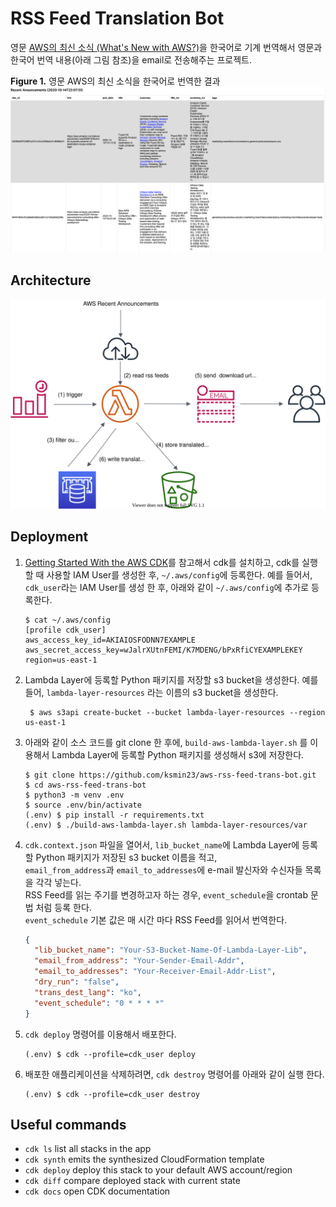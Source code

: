 # RSS Feed Translation Bot

영문 [AWS의 최신 소식 (What's New with AWS?)](https://aws.amazon.com/new/)을 한국어로 기계 번역해서 영문과 한국어 번역 내용(아래 그림 참조)을 email로 전송해주는 프로젝트.<br/>

  **Figure 1.** 영문 AWS의 최신 소식을 한국어로 번역한 결과
  ![rss_feed_trans_bot_results](./assets/rss_feed_trans_bot_results.png)

## Architecture
  ![rss-feed-trans-bot-arch](./assets/rss-feed-trans-bot-arch.svg)

## Deployment

1. [Getting Started With the AWS CDK](https://docs.aws.amazon.com/cdk/latest/guide/getting_started.html)를 참고해서 cdk를 설치하고,
cdk를 실행할 때 사용할 IAM User를 생성한 후, `~/.aws/config`에 등록한다.
예를 들어서, `cdk_user`라는 IAM User를 생성 한 후, 아래와 같이 `~/.aws/config`에 추가로 등록한다.

    ```shell script
    $ cat ~/.aws/config
    [profile cdk_user]
    aws_access_key_id=AKIAIOSFODNN7EXAMPLE
    aws_secret_access_key=wJalrXUtnFEMI/K7MDENG/bPxRfiCYEXAMPLEKEY
    region=us-east-1
    ```

2. Lambda Layer에 등록할 Python 패키지를 저장할 s3 bucket을 생성한다. 예를 들어, `lambda-layer-resources` 라는 이름의 s3 bucket을 생성한다.

   ```shell script
    $ aws s3api create-bucket --bucket lambda-layer-resources --region us-east-1
    ```

3. 아래와 같이 소스 코드를 git clone 한 후에, `build-aws-lambda-layer.sh` 를 이용해서
Lambda Layer에 등록할 Python 패키지를 생성해서 s3에 저장한다.

    ```shell script
    $ git clone https://github.com/ksmin23/aws-rss-feed-trans-bot.git
    $ cd aws-rss-feed-trans-bot
    $ python3 -m venv .env
    $ source .env/bin/activate
    (.env) $ pip install -r requirements.txt
    (.env) $ ./build-aws-lambda-layer.sh lambda-layer-resources/var
    ```

4. `cdk.context.json` 파일을 열어서, `lib_bucket_name`에 Lambda Layer에 등록할 Python 패키지가 저장된 s3 bucket 이름을 적고,<br/>`email_from_address`과 `email_to_addresses`에 e-mail 발신자와 수신자들 목록을 각각 넣는다.<br/> RSS Feed를 읽는 주기를 변경하고자 하는 경우, `event_schedule`을 crontab 문법 처럼 등록 한다.<br/>
`event_schedule` 기본 값은 매 시간 마다 RSS Feed를 읽어서 번역한다.

    ```json
    {
      "lib_bucket_name": "Your-S3-Bucket-Name-Of-Lambda-Layer-Lib",
      "email_from_address": "Your-Sender-Email-Addr",
      "email_to_addresses": "Your-Receiver-Email-Addr-List",
      "dry_run": "false",
      "trans_dest_lang": "ko",
      "event_schedule": "0 * * * *"
    }
    ```

5. `cdk deploy` 명령어를 이용해서 배포한다.
    ```shell script
    (.env) $ cdk --profile=cdk_user deploy
    ```

6. 배포한 애플리케이션을 삭제하려면, `cdk destroy` 명령어를 아래와 같이 실행 한다.
    ```shell script
    (.env) $ cdk --profile=cdk_user destroy
    ```

## Useful commands

 * `cdk ls`          list all stacks in the app
 * `cdk synth`       emits the synthesized CloudFormation template
 * `cdk deploy`      deploy this stack to your default AWS account/region
 * `cdk diff`        compare deployed stack with current state
 * `cdk docs`        open CDK documentation

